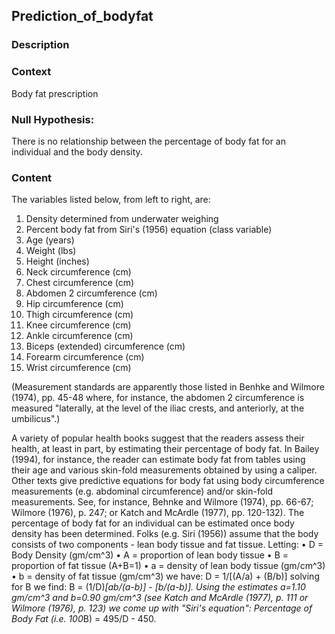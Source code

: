 ## Prediction_of_bodyfat
### Description
### Context
Body fat prescription
### Null Hypothesis: 
There is no relationship between the percentage of body fat for an individual and the body density.

### Content
The variables listed below, from left to right, are:
1.	Density determined from underwater weighing
2.	Percent body fat from Siri's (1956) equation (class variable)
3.	Age (years)
4.	Weight (lbs)
5.	Height (inches)
6.	Neck circumference (cm)
7.	Chest circumference (cm)
8.	Abdomen 2 circumference (cm)
9.	Hip circumference (cm)
10.	Thigh circumference (cm)
11.	Knee circumference (cm)
12.	Ankle circumference (cm)
13.	Biceps (extended) circumference (cm)
14.	Forearm circumference (cm)
15.	Wrist circumference (cm)


(Measurement standards are apparently those listed in Benhke and Wilmore (1974), pp. 45-48 where, for instance, the abdomen 2 circumference is measured "laterally, at the level of the iliac crests, and anteriorly, at the umbilicus".)

A variety of popular health books suggest that the readers assess their health, at least in part, by estimating their percentage of body fat. In Bailey (1994), for instance, the reader can estimate body fat from tables using their age and various skin-fold measurements obtained by using a caliper. Other texts give predictive equations for body fat using body circumference measurements (e.g. abdominal circumference) and/or skin-fold measurements. See, for instance, Behnke and Wilmore (1974), pp. 66-67; Wilmore (1976), p. 247; or Katch and McArdle (1977), pp. 120-132).
The percentage of body fat for an individual can be estimated once body density has been determined. Folks (e.g. Siri (1956)) assume that the body consists
of two components - lean body tissue and fat tissue. Letting:
•	D = Body Density (gm/cm^3)
•	A = proportion of lean body tissue
•	B = proportion of fat tissue (A+B=1)
•	a = density of lean body tissue (gm/cm^3)
•	b = density of fat tissue (gm/cm^3)
we have:
D = 1/[(A/a) + (B/b)]
solving for B we find:
B = (1/D)*[ab/(a-b)] - [b/(a-b)].
Using the estimates a=1.10 gm/cm^3 and b=0.90 gm/cm^3 (see Katch and McArdle (1977), p. 111 or Wilmore (1976), p. 123) we come up with "Siri's equation":
Percentage of Body Fat (i.e. 100*B) = 495/D - 450.



